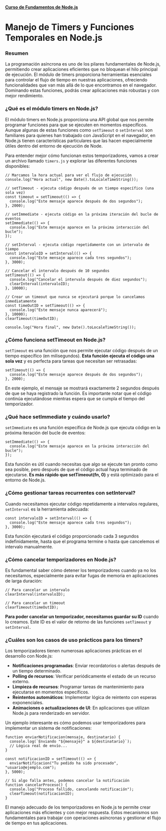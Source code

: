 **[Curso de Fundamentos de Node.js](./../README.MD)**
# Manejo de Timers y Funciones Temporales en Node.js

### Resumen
La programación asíncrona es uno de los pilares fundamentales de Node.js, permitiendo crear aplicaciones eficientes que no bloquean el hilo principal de ejecución. El módulo de timers proporciona herramientas esenciales para controlar el flujo de tiempo en nuestras aplicaciones, ofreciendo funcionalidades que van más allá de lo que encontramos en el navegador. Dominando estas funciones, podrás crear aplicaciones más robustas y con mejor rendimiento.

### ¿Qué es el módulo timers en Node.js?
El módulo timers en Node.js proporciona una API global que nos permite programar funciones para que se ejecuten en momentos específicos. Aunque algunas de estas funciones como `setTimeout` o `setInterval` son familiares para quienes han trabajado con JavaScript en el navegador, en Node.js tienen características particulares que las hacen especialmente útiles dentro del entorno de ejecución de Node.

Para entender mejor cómo funcionan estos temporizadores, vamos a crear un archivo llamado `timers.js` y explorar las diferentes funciones disponibles:
```
// Marcamos la hora actual para ver el flujo de ejecución
console.log("Hora actual", new Date().toLocaleTimeString());

// setTimeout - ejecuta código después de un tiempo específico (una sola vez)
const timeout = setTimeout(() => {
  console.log("Este mensaje aparece después de dos segundos");
}, 2000);

// setImmediate - ejecuta código en la próxima iteración del bucle de eventos
setImmediate(() => {
  console.log("Este mensaje aparece en la próxima interacción del bucle");
});

// setInterval - ejecuta código repetidamente con un intervalo de tiempo
const intervaloID = setInterval(() => {
  console.log("Este mensaje aparece cada tres segundos");
}, 3000);

// Cancelar el intervalo después de 10 segundos
setTimeout(() => {
  console.log("Cancelar el intervalo después de diez segundos");
  clearInterval(intervaloID);
}, 10000);

// Crear un timeout que nunca se ejecutará porque lo cancelamos inmediatamente
const timeOutID = setTimeout(() => {
  console.log("Este mensaje nunca aparecerá");
}, 10000);
clearTimeout(timeOutID);

console.log("Hora final", new Date().toLocaleTimeString());
```

### ¿Cómo funciona setTimeout en Node.js?
`setTimeout` es una función que nos permite ejecutar código después de un tiempo específico (en milisegundos). **Esta función ejecuta el código una sola vez** y es perfecta para tareas que necesitan ser retrasadas:
```
setTimeout(() => {
  console.log("Este mensaje aparece después de dos segundos");
}, 2000);
```
En este ejemplo, el mensaje se mostrará exactamente 2 segundos después de que se haya registrado la función. Es importante notar que el código continúa ejecutándose mientras espera que se cumpla el tiempo del temporizador.

### ¿Qué hace setImmediate y cuándo usarlo?
`setImmediate` es una función específica de Node.js que ejecuta código en la próxima iteración del bucle de eventos:
```
setImmediate(() => {
  console.log("Este mensaje aparece en la próxima interacción del bucle");
});
```
Esta función es útil cuando necesitas que algo se ejecute tan pronto como sea posible, pero después de que el código actual haya terminado de ejecutarse. **Es más rápido que setTimeout(fn, 0)** y está optimizado para el entorno de Node.js.

### ¿Cómo gestionar tareas recurrentes con setInterval?
Cuando necesitamos ejecutar código repetidamente a intervalos regulares, `setInterval` es la herramienta adecuada:
```
const intervaloID = setInterval(() => {
  console.log("Este mensaje aparece cada tres segundos");
}, 3000);
```
Esta función ejecutará el código proporcionado cada 3 segundos indefinidamente, hasta que el programa termine o hasta que cancelemos el intervalo manualmente.

### ¿Cómo cancelar temporizadores en Node.js?
Es fundamental saber cómo detener los temporizadores cuando ya no los necesitamos, especialmente para evitar fugas de memoria en aplicaciones de larga duración:
```
// Para cancelar un intervalo
clearInterval(intervaloID);

// Para cancelar un timeout
clearTimeout(timeOutID);
```
**Para poder cancelar un temporizador, necesitamos guardar su ID** cuando lo creamos. Este ID es el valor de retorno de las funciones `setTimeout` y `setInterval`.

### ¿Cuáles son los casos de uso prácticos para los timers?
Los temporizadores tienen numerosas aplicaciones prácticas en el desarrollo con Node.js:

* __Notificaciones programadas__: Enviar recordatorios o alertas después de un tiempo determinado.
* __Polling de recursos__: Verificar periódicamente el estado de un recurso externo.
* __Limpieza de recursos__: Programar tareas de mantenimiento para ejecutarse en momentos específicos.
* __Reintentos automáticos__: Implementar lógica de reintento con esperas exponenciales.
* __Animaciones o actualizaciones de UI__: En aplicaciones que utilizan Node.js para renderizado en servidor.

Un ejemplo interesante es cómo podemos usar temporizadores para implementar un sistema de notificaciones:
```
function enviarNotificacion(mensaje, destinatario) {
  console.log(`Enviando "${mensaje}" a ${destinatario}`);
  // Lógica real de envío...
}

const notificacionID = setTimeout(() => {
  enviarNotificacion("Tu pedido ha sido procesado", "usuario@ejemplo.com");
}, 5000);

// Si algo falla antes, podemos cancelar la notificación
function cancelarProceso() {
  console.log("Proceso fallido, cancelando notificación");
  clearTimeout(notificacionID);
}
```
El manejo adecuado de los temporizadores en Node.js te permite crear aplicaciones más eficientes y con mejor respuesta. Estos mecanismos son fundamentales para trabajar con operaciones asíncronas y gestionar el flujo de tiempo en tus aplicaciones.